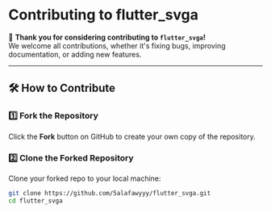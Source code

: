 # Contributing to flutter_svga

🙌 **Thank you for considering contributing to `flutter_svga`!**  
We welcome all contributions, whether it's fixing bugs, improving documentation, or adding new features.

---

## 🛠 How to Contribute

### **1️⃣ Fork the Repository**
Click the **Fork** button on GitHub to create your own copy of the repository.

### **2️⃣ Clone the Forked Repository**
Clone your forked repo to your local machine:

```sh
git clone https://github.com/5alafawyyy/flutter_svga.git
cd flutter_svga
